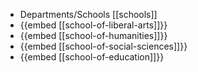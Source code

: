 - Departments/Schools [[schools]]
- {{embed [[school-of-liberal-arts]]}}
- {{embed [[school-of-humanities]]}}
- {{embed [[school-of-social-sciences]]}}
- {{embed [[school-of-education]]}}